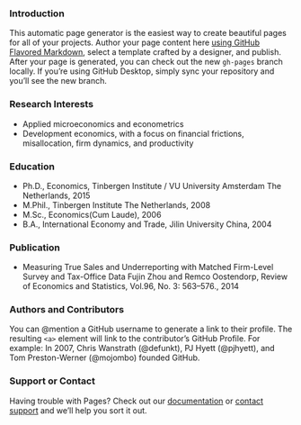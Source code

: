 ### Introduction
This automatic page generator is the easiest way to create beautiful pages for all of your projects. Author your page content here [using GitHub Flavored Markdown](https://guides.github.com/features/mastering-markdown/), select a template crafted by a designer, and publish. After your page is generated, you can check out the new `gh-pages` branch locally. If you’re using GitHub Desktop, simply sync your repository and you’ll see the new branch.

### Research Interests
+ Applied microeconomics and econometrics
+ Development economics, with a focus on financial frictions, misallocation, firm dynamics, and productivity

### Education
* Ph.D., Economics, Tinbergen Institute / VU University Amsterdam The Netherlands, 2015
* M.Phil., Tinbergen Institute The Netherlands, 2008
* M.Sc., Economics(Cum Laude), 2006
* B.A., International Economy and Trade, Jilin University China, 2004

### Publication
* Measuring True Sales and Underreporting with Matched Firm-Level Survey and Tax-Office Data
  Fujin Zhou and Remco Oostendorp, Review of Economics and Statistics, Vol.96, No. 3: 563–576., 2014

### Authors and Contributors
You can @mention a GitHub username to generate a link to their profile. The resulting `<a>` element will link to the contributor’s GitHub Profile. For example: In 2007, Chris Wanstrath (@defunkt), PJ Hyett (@pjhyett), and Tom Preston-Werner (@mojombo) founded GitHub.

### Support or Contact
Having trouble with Pages? Check out our [documentation](https://help.github.com/pages) or [contact support](https://github.com/contact) and we’ll help you sort it out.
